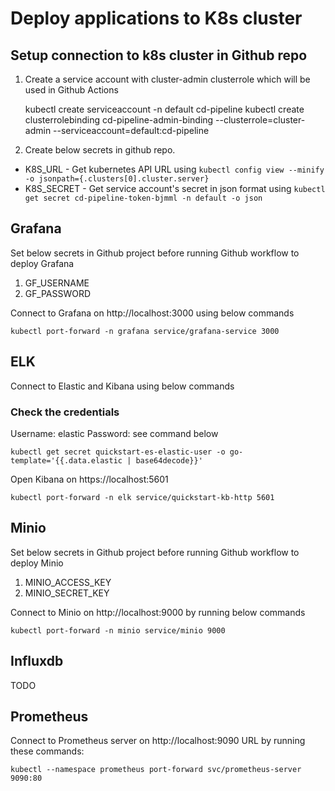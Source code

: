 # Deploy applications to K8s cluster

## Setup connection to k8s cluster in Github repo

1. Create a service account with cluster-admin clusterrole which will be used in Github Actions

    kubectl create serviceaccount -n default cd-pipeline
    kubectl create clusterrolebinding cd-pipeline-admin-binding --clusterrole=cluster-admin --serviceaccount=default:cd-pipeline

2. Create below secrets in github repo.

* K8S_URL - Get kubernetes API URL using `kubectl config view --minify -o jsonpath={.clusters[0].cluster.server}`
* K8S_SECRET - Get service account's secret in json format using `kubectl get secret cd-pipeline-token-bjmml -n default -o json`


## Grafana
Set below secrets in Github project before running Github workflow to deploy Grafana

1. GF_USERNAME
2. GF_PASSWORD

Connect to Grafana on http://localhost:3000 using below commands

    kubectl port-forward -n grafana service/grafana-service 3000


## ELK
Connect to Elastic and Kibana using below commands

### Check the credentials
Username: elastic Password: see command below

    kubectl get secret quickstart-es-elastic-user -o go-template='{{.data.elastic | base64decode}}'

Open Kibana on https://localhost:5601

    kubectl port-forward -n elk service/quickstart-kb-http 5601

## Minio
Set below secrets in Github project before running Github workflow to deploy Minio

1. MINIO_ACCESS_KEY
2. MINIO_SECRET_KEY

Connect to Minio on http://localhost:9000 by running below commands

    kubectl port-forward -n minio service/minio 9000


## Influxdb
TODO

## Prometheus

Connect to Prometheus server on http://localhost:9090 URL by running these commands:
    
    kubectl --namespace prometheus port-forward svc/prometheus-server 9090:80

